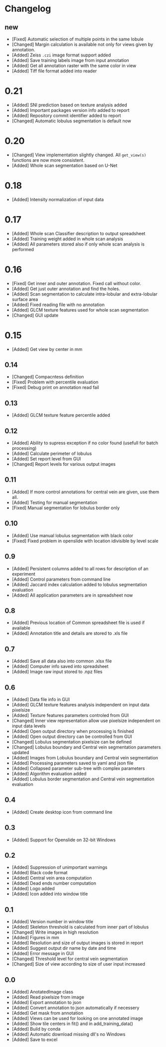 # Changelog

## new

* [Fixed] Automatic selection of multiple points in the same lobule
* [Changed] Margin calculation is available not only for views given by annotation.
* [Added] Zeiss `.czi` image format support added
* [Added] Save training labels image from input annotation
* [Added] Get all annotation raster with the same color in view
* [Added] Tiff file format added into reader

# 0.21

* [Added] SNI prediction based on texture analysis added
* [Added] Important packages version info added to report
* [Added] Repository commit identifier added to report
* [Changed] Automatic lobulus segmentation is default now

# 0.20

* [Changed] View implementation slightly changed. All `get_view(s)` functions are now more consistent.
* [Added] Whole scan segmentation based on U-Net

# 0.18

* [Added] Intensity normalization of input data

# 0.17

* [Added] Whole scan Classifier description to output spreadsheet
* [Added] Training weight added in whole scan analysis
* [Added] All parameters stored also if only whole scan analysis is performed

# 0.16 

* [Fixed] Get inner and outer annotation. Fixed call without color.
* [Added] Get just outer annotation and find the holes.
* [Added] Scan segmentation to calculate intra-lobular and extra-lobular surface area
* [Added] Fixed reading file with no annotation
* [Added] GLCM texture features used for whole scan segmentation
* [Changed] GUI update

# 0.15

* [Added] Get view by center in mm

## 0.14

* [Changed] Compacntess definition
* [Fixed] Problem with percentile evaluation
* [Fixed] Debug print on annotation read fail

## 0.13

* [Added] GLCM texture feature percentile added

## 0.12

* [Added] Ability to supress exception if no color found (usefull for batch processing)
* [Added] Calculate perimeter of lobulus
* [Added] Set report level from GUI
* [Changed] Report levels for various output images


## 0.11

* [Added] If more control annotations for central vein are given, use them all.
* [Added] Testing for manual segmentation
* [Fixed] Manual segmentation for lobulus border only

## 0.10

* [Added] Use manual lobulus segmentation with black color
* [Fixed] Fixed problem in openslide with location idivisible by level scale

## 0.9

* [Added] Persistent columns added to all rows for description of an experiment
* [Added] Control parameters from command line
* [Added] Jaccard index calculation added to lobulus segmentation evaluation
* [Added] All application parameters are in spreadsheet now

## 0.8

* [Added] Previous location of Common spreadsheet file is used if available
* [Added] Annotation title and details are stored to .xls file

## 0.7
* [Added] Save all data also into common .xlsx file
* [Added] Computer info saved into spreadsheet
* [Added] Image raw input stored to .npz files


## 0.6

* [Added] Data file info in GUI
* [Added] GLCM texture features analysis independent on input data pixelsize
* [Added] Texture features parameters controled from GUI
* [Changed] Inner view representation allow use pixelsize independent on input data levels
* [Added] Open output directory when processing is finished
* [Added] Open output directory can be controlled from GUI
* [Changed] Lobulus segmentation pixelsize can be defined
* [Changed] Lobulus boundary and Central vein segmentation parameters updated
* [Added] Images from Lobulus boundary and Central vein segmentation
* [Added] Processing parameters saved to yaml and json file
* [Added] Collapsed parameter sub-tree with complex parameters
* [Added] Algorithm evaluation added
* [Added] Lobulus border segmentation and Central vein segmentation evaluation

## 0.4

* [Added] Create desktop icon from command line

## 0.3

* [Added] Support for Openslide on 32-bit Windows

## 0.2

* [Added] Suppression of unimportant warnings
* [Added] Black code format 
* [Added] Central vein area computation
* [Added] Dead ends number computation
* [Added] Logo added
* [Added] Icon added into window title

## 0.1

* [Added] Version number in window title
* [Added] Skeleton threshold is calculated from inner part of lobulus
* [Changed] Write images in high resolution
* [Added] Figures in mm
* [Added] Resolution and size of output images is stored in report
* [Added] Suggest output dir name by date and time
* [Added] Error message in GUI
* [Changed] Threshold level for central vein segmentation 
* [Changed] Size of view according to size of user input increased

## 0.0
* [Added] AnotatedImage class
* [Added] Read pixelsize from image
* [Added] Export annotation to json
* [Added] Convert annotation to json automatically if necessery
* [Added] Get mask from annotation
* [Added] Views can be used for looking on one annotated image
* [Added] Show tile centers in fit() and in add_training_data()
* [Added] Build by conda
* [Added] Automatic download missing dll's no Windows
* [Added] Save to excel
